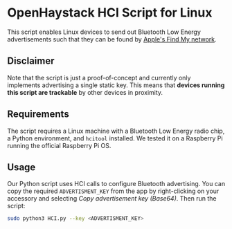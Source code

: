 # OpenHaystack HCI Script for Linux

This script enables Linux devices to send out Bluetooth Low Energy advertisements such that they can be found by [Apple's Find My network](https://developer.apple.com/find-my/).

## Disclaimer

Note that the script is just a proof-of-concept and currently only implements advertising a single static key. This means that **devices running this script are trackable** by other devices in proximity.

## Requirements

The script requires a Linux machine with a Bluetooth Low Energy radio chip, a Python environment, and `hcitool` installed. We tested it on a Raspberry Pi running the official Raspberry Pi OS.

## Usage

Our Python script uses HCI calls to configure Bluetooth advertising. You can copy the required `ADVERTISMENT_KEY` from the app by right-clicking on your accessory and selecting _Copy advertisement key (Base64)_. Then run the script:

```bash
sudo python3 HCI.py --key <ADVERTISMENT_KEY>
```

